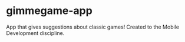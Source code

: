 # gimmegame-app
App that gives suggestions about classic games! Created to the Mobile Development discipline.
